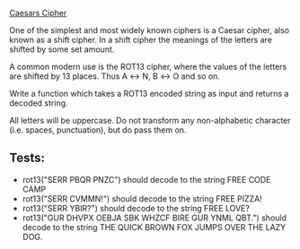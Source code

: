 [Caesars Cipher](https://www.freecodecamp.org/learn/javascript-algorithms-and-data-structures/javascript-algorithms-and-data-structures-projects/caesars-cipher)

One of the simplest and most widely known ciphers is a Caesar cipher, also known as a shift cipher. In a shift cipher the meanings of the letters are shifted by some set amount.

A common modern use is the ROT13 cipher, where the values of the letters are shifted by 13 places. Thus A ↔ N, B ↔ O and so on.

Write a function which takes a ROT13 encoded string as input and returns a decoded string.

All letters will be uppercase. Do not transform any non-alphabetic character (i.e. spaces, punctuation), but do pass them on.


## Tests:
* rot13("SERR PBQR PNZC") should decode to the string FREE CODE CAMP
* rot13("SERR CVMMN!") should decode to the string FREE PIZZA!
* rot13("SERR YBIR?") should decode to the string FREE LOVE?
* rot13("GUR DHVPX OEBJA SBK WHZCF BIRE GUR YNML QBT.") should decode to the string THE QUICK BROWN FOX JUMPS OVER THE LAZY DOG.